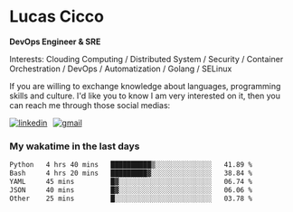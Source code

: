 # Lucas Cicco

**DevOps Engineer & SRE**

Interests: Clouding Computing / Distributed System / Security / Container Orchestration / DevOps / Automatization / Golang / SELinux

If you are willing to exchange knowledge about languages, programming skills and culture. I'd like you to know I am very interested on it, then you can reach me through those social medias:

<div style="display: flex; align-items: center; gap: 10px;">
  <a href="https://www.linkedin.com/in/lucas-vitor-de-cicco" target="_blank">
    <img
      src="https://img.shields.io/badge/-LinkedIn-%230077B5?style=for-the-badge&logo=linkedin&logoColor=white"
      alt="linkedin"
      target="_blank" 
    />
  </a>
  <a href="mailto:lucasvitorx1@gmail.com">
      <img
        src="https://img.shields.io/badge/-Gmail-%23333?style=for-the-badge&logo=gmail&logoColor=white"
        alt="gmail"
        target="_blank"
      />
  </a>
</div>

### My wakatime in the last days

<!--START_SECTION:waka-->

```txt
Python   4 hrs 40 mins   ██████████▒░░░░░░░░░░░░░░   41.89 %
Bash     4 hrs 20 mins   █████████▓░░░░░░░░░░░░░░░   38.84 %
YAML     45 mins         █▓░░░░░░░░░░░░░░░░░░░░░░░   06.74 %
JSON     40 mins         █▓░░░░░░░░░░░░░░░░░░░░░░░   06.06 %
Other    25 mins         █░░░░░░░░░░░░░░░░░░░░░░░░   03.78 %
```

<!--END_SECTION:waka-->
